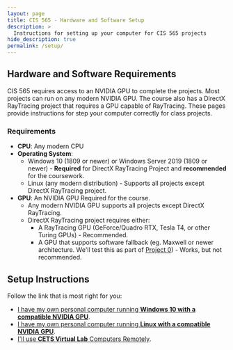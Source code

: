 ```yaml
---
layout: page
title: CIS 565 - Hardware and Software Setup
description: >
  Instructions for setting up your computer for CIS 565 projects
hide_description: true
permalink: /setup/
---
```


## Hardware and Software Requirements

CIS 565 requires access to an NVIDIA GPU to complete the projects. Most projects can run on any modern NVIDIA GPU. The course also has a DirectX RayTracing project that requires a GPU capable of RayTracing. These pages provide instructions for step your computer correctly for class projects.

### Requirements

* **CPU**: Any modern CPU
* **Operating System**:
  * Windows 10 (1809 or newer) or Windows Server 2019 (1809 or newer) - **Required** for DirectX RayTracing Project and **recommended** for the coursework.
  * Linux (any modern distribution) - Supports all projects except DirectX RayTracing project.
* **GPU**: An NVIDIA GPU Required for the course.
  * Any modern NVIDIA GPU supports all projects except DirectX RayTracing.
  * DirectX RayTracing project requires either:
    * A RayTracing GPU (GeForce/Quadro RTX, Tesla T4, or other Turing GPUs) - Recommended.
    * A GPU that supports software fallback (eg. Maxwell or newer architecture. We'll test this as part of [Project 0](https://github.com/CIS565-Fall-2020/Project0-Getting-Started)) - Works, but not recommended.

## Setup Instructions

Follow the link that is most right for you:

* [I have my own personal computer running **Windows 10 with a compatible NVIDIA GPU**](/setup-windows/).
* [I have my own personal computer running **Linux with a compatible NVIDIA GPU**](/setup-linux/).
* [I'll use **CETS Virtual Lab** Computers Remotely](/setup-cets/).
